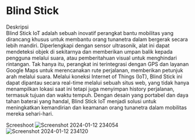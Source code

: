 # Blind Stick

Deskripsi  
Blind Stick IoT adalah sebuah inovatif perangkat bantu mobilitas yang dirancang khusus untuk membantu orang tunanetra dalam bergerak secara lebih mandiri. Diperlengkapi dengan sensor ultrasonik, alat ini dapat mendeteksi objek di sekitarnya dan memberikan umpan balik kepada pengguna melalui suara, atau pemberitahuan visual untuk menghindari rintangan. Tak hanya itu, perangkat ini terintegrasi dengan GPS dan layanan Google Maps untuk merencanakan rute perjalanan, memberikan petunjuk arah melalui suara. Melalui koneksi Internet of Things (IoT), Blind Stick ini dapat dipantau secara real-time melalui sebuah situs web, yang tidak hanya menampilkan lokasi saat ini tetapi juga menyimpan history perjalanan, termasuk tujuan dan waktu tempuh. Dengan desain yang portabel dan daya tahan baterai yang handal, Blind Stick IoT menjadi solusi untuk meningkatkan kemandirian dan keamanan orang tunanetra dalam mobilitas mereka sehari-hari.

Screeshoot
![Screenshot 2024-01-12 234054](https://github.com/filipusarif/Blind-Stick/assets/116370829/a05a6441-d38e-47f6-bf6f-71a6a335b2ff)
![Screenshot 2024-01-12 234120](https://github.com/filipusarif/Blind-Stick/assets/116370829/9a9bf7fc-359a-4b09-94bd-b797e37a839f)
